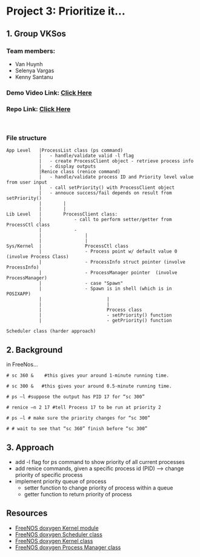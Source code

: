 # Project 3: Prioritize it...

## 1. Group VKSos

### Team members:

- Van Huynh
- Selenya Vargas
- Kenny Santanu

### Demo Video Link: [Click Here](https://www.youtube.com)

### Repo Link: [Click Here](https://github.com/CS4310-KVM-Group/WaitForIt-Project2-cs4310/tree/priority/bin/renice)

<br>

### File structure

```
App Level   |ProcessList class (ps command)
            |   - handle/validate valid -l flag
            |   - create ProcessClient object - retrieve process info
            |   - display outputs
            |Renice class (renice command)
            |   - handle/validate process ID and Priority level value from user input
            |   - call setPriority() with ProcessClient object
            |   - annouce success/fail depends on result from setPriority()
            |        |
            |        |
Lib Level   |        ProcessClient class:
            |            - call to perform setter/getter from ProcessCtl class
            |            - 
            |                |
            |                |
Sys/Kernel  |                ProcessCtl class 
            |                - Process point w/ default value 0 (involve Process Class)
            |                - ProcessInfo struct pointer (involve ProcessInfo)
            |                - ProcessManager pointer  (involve ProcessManager)
            |                - case "Spawn"
            |                - Spawn is in shell (which is in POSIXAPP)
            |                        |
            |                        |
            |                        Process class
            |                        - setPriority() function
            |                        - getPriority() function

Scheduler class (harder approach)
```

## 2. Background

in FreeNos...

```
# sc 360 &    #this gives your around 1-minute running time.
```
```
# sc 300 &   #this gives your around 0.5-minute running time.
```
```
# ps –l #suppose the output has PID 17 for “sc 300”
```
```
# renice –n 2 17 #tell Process 17 to be run at priority 2
```
```
# ps –l # make sure the priority changes for “sc 300”
```
```
# # wait to see that “sc 360” finish before “sc 300”
```

## 3. Approach

- add -l flag for ps command to show priority of all current processes
- add renice commands, given a specific process id (PID) --> change priority of specific process
- implement priority queue of process
    + setter function to change priority of process within a queue
    + getter function to return priority of process
    


## Resources

- [FreeNOS doxygen Kernel module](http://www.freenos.org/doxygen/group__kernel.html)
- [FreeNOS doxygen Scheduler class](http://www.freenos.org/doxygen/classScheduler.html)
- [FreeNOS doxygen Kernel  class](http://www.freenos.org/doxygen/classKernel.html#details)
- [FreeNOS doxygen Process Manager  class](http://www.freenos.org/doxygen/classProcessManager.html)